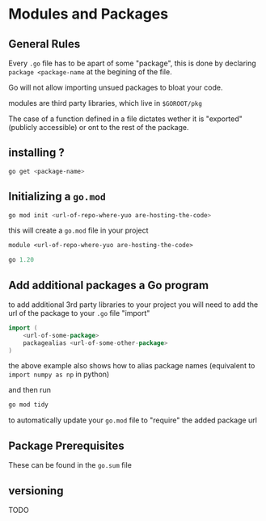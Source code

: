 # Modules and Packages

## General Rules
Every `.go` file has to be apart of some "package", this is done by declaring `package <package-name` at the begining of the file.

Go will not allow importing unsued packages to bloat your code.

modules are third party libraries, which live in `$GOROOT/pkg`

The case of a function defined in a file dictates wether it is "exported" (publicly accessible) or ont to the rest of the package.

## installing ?
```bash
go get <package-name>
```

## Initializing a `go.mod`
```bash
go mod init <url-of-repo-where-yuo are-hosting-the-code>
```

this will create a `go.mod` file in your project
```mod
module <url-of-repo-where-yuo are-hosting-the-code>

go 1.20
```

## Add additional packages a Go program
to add additional 3rd party libraries to your project you will need to add the url of the package to your `.go` file "import"
```go
import (
    <url-of-some-package>
    packagealias <url-of-some-other-package>
)
```
the above example also shows how to alias package names (equivalent to `import numpy as np` in python)

and then run 
```bash
go mod tidy
```
 to automatically update your `go.mod` file to "require" the added package url

 ## Package Prerequisites
 These can be found in the `go.sum` file

## versioning
TODO